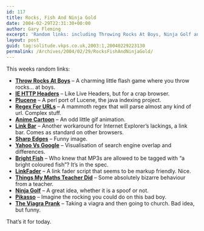 ```yaml
---
id: 117
title: Rocks, Fish And Ninja Gold
date: 2004-02-29T22:31:30+00:00
author: Gary Fleming
excerpt: 'Random links: including Throwing Rocks At Boys, Ninja Golf and more.'
layout: post
guid: tag:solitude.vkps.co.uk,2003:1,20040229223130
permalink: /Archives/2004/02/29/RocksFishAndNinjaGold/
---
```

This weeks random links:

  * **[Throw Rocks At Boys](http://www.davidandgoliathtees.com/new/games/throwrocks.html)** &#8211; A charming little flash game where you throw rocks&#8230; at boys.
  * **[<acronym title="Internet Explorer">IE</acronym> HTTP Headers](http://www.blunck.info/iehttpheaders.html)** &#8211; Like Live Headers, but for a crap browser.
  * **[Plucene](http://www.perl.com/pub/a/2004/02/19/plucene.html)** &#8211; A perl port of Lucene, the java indexing project.
  * **[Regex For <acronym title="Uniform Resource Locator">URL</acronym>s](http://www.foad.org/~abigail/Perl/url2.html)** &#8211; A mammoth regex that will parse almost any kind of url. Complex stuff.
  * **[Anime Cartoon](http://www.generyx.de/anime.gif)** &#8211; An odd little gif animation.
  * **[Link Bar](http://www.draig.de/LinkBar/index.en.html)** &#8211; Another workaround for Internet Explorer&#8217;s lackings, a link bar. Comes as standard on other browsers.
  * **[Sharp Edges](http://www.rcsheets.net/images/sharp_edges)** &#8211; Funny image.
  * **[Yahoo Vs Google](http://www.langreiter.com/exec/yahoo-vs-google.html)** &#8211; Visualisation of search engine overlap and differences.
  * **[Bright Fish](http://www.oreillynet.com/pub/wlg/4478)** &#8211; Who knew that MP3s are allowed to be tagged with &#8220;a bright coloured fish&#8221;? It&#8217;s in the spec.
  * **[LinkFader](http://projects.impenetrable.org/linkfader/)** &#8211; A link fader script that seems to be markup friendly. Nice.
  * **[Things My Maths Teacher Did](http://www.willamette.edu/~jtdavis/teacher/teacher.html)** &#8211; Some absolutely bizarre behaviour from a teacher.
  * **[Ninja Golf](http://www.i-mockery.com/minimocks/ninjagolf/)** &#8211; A great idea, whether it is a spoof or not.
  * **[Pikasso](http://www.oddmusic.com/gallery/om23350.html)** &#8211; Imagine the rocking you could do on this bad boy.
  * **[The Viagra Prank](http://www.zug.com/pranks/viagra/index.html)** &#8211; Taking a viagra and then going to church. Bad idea, but funny.

That&#8217;s it for today.